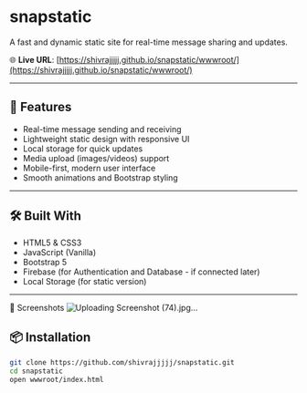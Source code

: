 # snapstatic

A fast and dynamic static site for real-time message sharing and updates.

🌐 **Live URL**: [https://shivrajjjjj.github.io/snapstatic/wwwroot/](https://shivrajjjjj.github.io/snapstatic/wwwroot/)

---

## 🚀 Features

- Real-time message sending and receiving
- Lightweight static design with responsive UI
- Local storage for quick updates
- Media upload (images/videos) support
- Mobile-first, modern user interface
- Smooth animations and Bootstrap styling

---

## 🛠️ Built With

- HTML5 & CSS3
- JavaScript (Vanilla)
- Bootstrap 5
- Firebase (for Authentication and Database - if connected later)
- Local Storage (for static version)

---
📸 Screenshots
![Uploading Screenshot (74).jpg…]()

## 📦 Installation

```bash
git clone https://github.com/shivrajjjjj/snapstatic.git
cd snapstatic
open wwwroot/index.html
